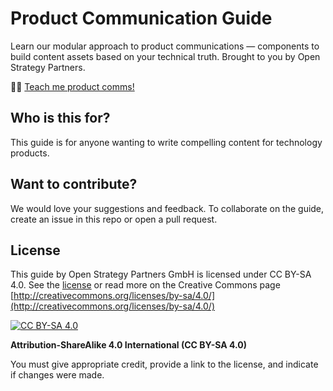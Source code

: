 # Product Communication Guide

Learn our modular approach to product communications — components to build content assets based on your technical truth. Brought to you by Open Strategy Partners.

🙋‍♀️ [Teach me product comms!](https://github.com/open-strategy-partners/product-comms-guide/blob/main/product-comms-guide.md)

## Who is this for?

This guide is for anyone wanting to write compelling content for technology products.    

## Want to contribute?

We would love your suggestions and feedback. To collaborate on the guide, create an issue in this repo or open a pull request. 

## License
This guide by Open Strategy Partners GmbH is licensed under CC BY-SA 4.0. See the [license](license) or read more on the Creative Commons page [http://creativecommons.org/licenses/by-sa/4.0/](http://creativecommons.org/licenses/by-sa/4.0/)

[![CC BY-SA 4.0][cc-by-sa-shield]][cc-by-sa]

[cc-by-sa]: http://creativecommons.org/licenses/by-sa/4.0/
[cc-by-sa-shield]: https://img.shields.io/badge/License-CC%20BY--SA%204.0-lightgrey.svg

**Attribution-ShareAlike 4.0 International (CC BY-SA 4.0)**

You must give appropriate credit, provide a link to the license, and indicate if changes were made. 

